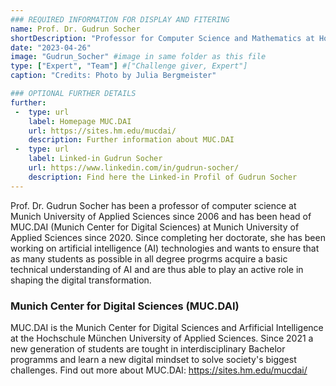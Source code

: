 ```yaml
---
### REQUIRED INFORMATION FOR DISPLAY AND FITERING
name: Prof. Dr. Gudrun Socher
shortDescription: "Professor for Computer Science and Mathematics at Hochschule München University of Applied Sciences"
date: "2023-04-26"
image: "Gudrun_Socher" #image in same folder as this file
type: ["Expert", "Team"] #["Challenge giver, Expert"]
caption: "Credits: Photo by Julia Bergmeister"

### OPTIONAL FURTHER DETAILS
further:
 -  type: url
    label: Homepage MUC.DAI
    url: https://sites.hm.edu/mucdai/
    description: Further information about MUC.DAI 
 -  type: url
    label: Linked-in Gudrun Socher
    url: https://www.linkedin.com/in/gudrun-socher/
    description: Find here the Linked-in Profil of Gudrun Socher 
---
```


Prof. Dr. Gudrun Socher has been a professor of computer science at Munich University of Applied Sciences since 2006 and has been head of MUC.DAI (Munich Center for Digital Sciences) at Munich University of Applied Sciences since 2020. Since completing her doctorate, she has been working on artificial intelligence (AI) technologies and wants to ensure that as many students as possible in all degree progrms acquire a basic technical understanding of AI and are thus able to play an active role in shaping the digital transformation. 
 

### Munich Center for Digital Sciences (MUC.DAI)

MUC.DAI is the Munich Center for Digital Sciences and Arfificial Intelligence at the Hochschule München University of Applied Sciences. Since 2021 a new generation of students are tought in interdisciplinary Bachelor programms and learn a new digital mindset to solve society's biggest challenges. 
Find out more about MUC.DAI: https://sites.hm.edu/mucdai/

